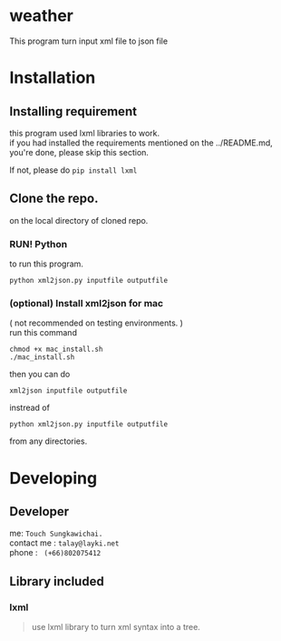 # weather

This program turn input xml file to json file

# Installation

## Installing requirement

this program used lxml libraries to work.<br/>
if you had installed the requirements mentioned on the ../README.md, you're done, please skip this section.

If not, please do
` pip install lxml `

## Clone the repo.
on the local directory of cloned repo.

### RUN! Python

to run this program.

    python xml2json.py inputfile outputfile


### (optional) Install xml2json for mac
( not recommended on testing environments. )<br/>
run this command<br/>

    chmod +x mac_install.sh
    ./mac_install.sh

then you can do

    xml2json inputfile outputfile

instread of 

    python xml2json.py inputfile outputfile

from any directories.

# Developing

## Developer
me: `Touch Sungkawichai.`<br/>
contact me :  `talay@layki.net`<br/>
phone : ` (+66)802075412`

## Library included

### lxml

> use lxml library to turn xml syntax into a tree.
